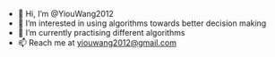 - 👋 Hi, I’m @YiouWang2012
- 👀 I’m interested in using algorithms towards better decision making
- 🌱 I’m currently practising different algorithms
- 📫 Reach me at yiouwang2012@gmail.com

<!---
YiouWang2012/YiouWang2012 is a ✨ special ✨ repository because its `README.md` (this file) appears on your GitHub profile.
You can click the Preview link to take a look at your changes.
--->
